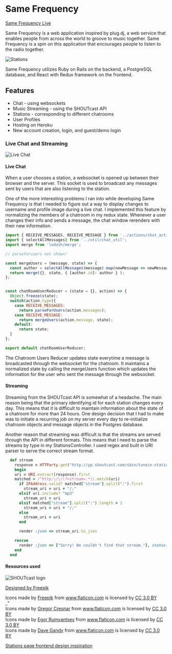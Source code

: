 # Same Frequency


[Same Frequency Live](http://www.samefrequency.io)

Same Frequency is a web application inspired by plug.dj, a web service that enables people from across the world to groove to music together. Same Frequency is a spin on this application that encourages people to listen to the radio together.


![Stations](https://res.cloudinary.com/heab4q3lg/image/upload/v1495840141/stations.png)

Same Frequency utilizes Ruby on Rails on the backend, a PostgreSQL database, and React with Redux framework on the frontend.

## Features

* Chat - using websockets
* Music Streaming - using the SHOUTcast API
* Stations - corresponding to different chatrooms
* User Profiles
* Hosting on Heroku
* New account creation, login, and guest/demo login

### Live Chat and Streaming

![Live Chat](https://res.cloudinary.com/heab4q3lg/image/upload/v1495840141/live_chat.png)


#### Live Chat

When a user chooses a station, a websocket is opened up between their browser and the server. This socket is used to broadcast any messages sent by users that are also listening to the station.

One of the more interesting problems I ran into while developing Same Frequency is that I needed to figure out a way to display changes to username and profile image during a live chat. I implemented this feature by normalizing the members of a chatroom in my redux state. Whenever a user changes their info and sends a message, the chat window rerenders with their new information.

``` JavaScript
import { RECEIVE_MESSAGES, RECEIVE_MESSAGE } from '../actions/chat_actions';
import { selectAllMessages} from '../util/chat_util';
import merge from 'lodash/merge';

// parseforusers not shown!

const mergeUsers = (message, state) => {
  const author = selectAllMessages(message).map(newMessage => newMessage.author)[0];
  return merge({}, state, { [author.id]: author } );
};


const chatRoomUserReducer = (state = {}, action) => {
  Object.freeze(state);
  switch(action.type){
    case RECEIVE_MESSAGES:
      return parseForUsers(action.messages);
    case RECEIVE_MESSAGE:
      return mergeUsers(action.message, state);
    default:
      return state;
  }
};

export default chatRoomUserReducer;
```
The Chatroom Users Reducer updates state everytime a message is broadcasted through the websocket for the chatroom. It maintains a normalized state by calling the mergeUsers function which updates the information for the user who sent the message through the websocket.

#### Streaming

Streaming from the SHOUTcast API is somewhat of a headache. The main reason being that the primary identifying id for each station changes every day. This means that it is difficult to maintain information about the state of a chatroom for more than 24 hours. One design decision that I had to make was to initiate a recurring job on my server every day to re-initialize chatroom objects and message objects in the Postgres database.

Another reason that streaming was difficult is that the streams are served through the API in different formats. This means that I need to parse the streams by type in my StationsController. I used regex and built in URI parser to serve the correct stream format.

``` Ruby
  def stream
    response = HTTParty.get("http://yp.shoutcast.com/sbin/tunein-station.pls?id=#{params[:id].to_i}").parsed_response
    begin
    uri = URI.extract(response).first
    matched = /^http:\/\/(?<stream>.*)/.match(uri)
      if IPAddress.valid? matched["stream"].split(":").first
        stream_uri = uri + "/;"
      elsif uri.include? "mp3"
        stream_uri = uri
      elsif matched["stream"].split(":").length > 1
        stream_uri = uri + "/;"
      else
        stream_uri = uri
      end

      render :json => stream_uri.to_json

    rescue
      render :json => ["Sorry! We couldn't find that stream."], status: 404
    end
  end
```

#### Resources used

![SHOUTcast logo](https://res.cloudinary.com/heab4q3lg/image/upload/v1496005167/shoutcast.png)

<a href='http://www.freepik.com/free-photo/vintage-radio_1011596.htm'>Designed by Freepik</a>
<div>Icons made by <a href="http://www.freepik.com" title="Freepik">Freepik</a> from <a href="http://www.flaticon.com" title="Flaticon">www.flaticon.com</a> is licensed by <a href="http://creativecommons.org/licenses/by/3.0/" title="Creative Commons BY 3.0" target="_blank">CC 3.0 BY</a></div>_"
<div>Icons made by <a href="http://www.flaticon.com/authors/gregor-cresnar" title="Gregor Cresnar">Gregor Cresnar</a> from <a href="http://www.flaticon.com" title="Flaticon">www.flaticon.com</a> is licensed by <a href="http://creativecommons.org/licenses/by/3.0/" title="Creative Commons BY 3.0" target="_blank">CC 3.0 BY</a></div>
<div>Icons made by <a href="http://www.flaticon.com/authors/egor-rumyantsev" title="Egor Rumyantsev">Egor Rumyantsev</a> from <a href="http://www.flaticon.com" title="Flaticon">www.flaticon.com</a> is licensed by <a href="http://creativecommons.org/licenses/by/3.0/" title="Creative Commons BY 3.0" target="_blank">CC 3.0 BY</a></div>
<div>Icons made by <a href="http://www.flaticon.com/authors/dave-gandy" title="Dave Gandy">Dave Gandy</a> from <a href="http://www.flaticon.com" title="Flaticon">www.flaticon.com</a> is licensed by <a href="http://creativecommons.org/licenses/by/3.0/" title="Creative Commons BY 3.0" target="_blank">CC 3.0 BY</a></div>

[Stations page frontend design inspiration](https://codepen.io/trungk18/pen/MepYXj)
